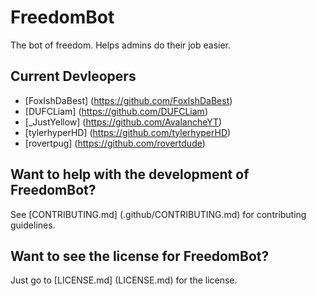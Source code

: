 # FreedomBot
The bot of freedom. Helps admins do their job easier.
## Current Devleopers
* [FoxIshDaBest] (https://github.com/FoxIshDaBest)
* [DUFCLiam] (https://github.com/DUFCLiam)
* [_JustYellow] (https://github.com/AvalancheYT)
* [tylerhyperHD] (https://github.com/tylerhyperHD)
* [rovertpug] (https://github.com/rovertdude)


## Want to help with the development of FreedomBot?
See [CONTRIBUTING.md] (.github/CONTRIBUTING.md) for contributing guidelines.

## Want to see the license for FreedomBot? 
Just go to [LICENSE.md] (LICENSE.md) for the license.
